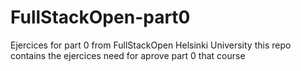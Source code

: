 # FullStackOpen-part0
Ejercices for part 0 from FullStackOpen Helsinki University
this repo contains the ejercices need for aprove part 0 that course
